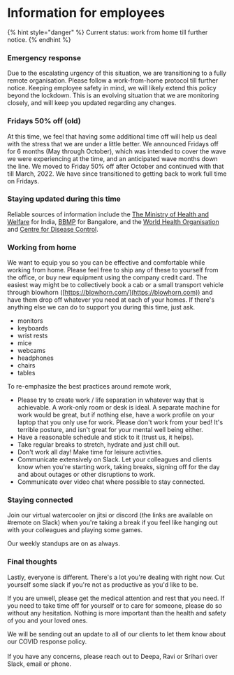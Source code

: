 # Information for employees

{% hint style="danger" %}
Current status: work from home till further notice.
{% endhint %}

### **Emergency response**

Due to the escalating urgency of this situation, we are transitioning to a fully remote organisation. Please follow a work-from-home protocol till further notice. Keeping employee safety in mind, we will likely extend this policy beyond the lockdown. This is an evolving situation that we are monitoring closely, and will keep you updated regarding any changes.

### Fridays 50% off (old)

At this time, we feel that having some additional time off will help us deal with the stress that we are under a little better. We announced Fridays off for 6 months (May through October), which was intended to cover the wave we were experiencing at the time, and an anticipated wave months down the line. We moved to Friday 50% off after October and continued with that till March, 2022. We have since transitioned to getting back to work full time on Fridays.

### **Staying updated during this time**

Reliable sources of information include the [The Ministry of Health and Welfare](https://www.mohfw.gov.in) for India, [BBMP](http://bbmp.gov.in/covid-19) for Bangalore, and the [World Health Organisation](https://www.who.int/emergencies/diseases/novel-coronavirus-2019) and [Centre for Disease Control](https://www.cdc.gov/coronavirus/2019-ncov/prevent-getting-sick/how-covid-spreads.html).

### **Working from home**

We want to equip you so you can be effective and comfortable while working from home. Please feel free to ship any of these to yourself from the office, or buy new equipment using the company credit card. The easiest way might be to collectively book a cab or a small transport vehicle through blowhorn ([https://blowhorn.com/](https://blowhorn.com)) and have them drop off whatever you need at each of your homes. If there's anything else we can do to support you during this time, just ask.

* monitors
* keyboards
* wrist rests
* mice
* webcams
* headphones
* chairs
* tables

To re-emphasize the best practices around remote work,

* Please try to create work / life separation in whatever way that is achievable. A work-only room or desk is ideal. A separate machine for work would be great, but if nothing else, have a work profile on your laptop that you only use for work. Please don't work from your bed! It's terrible posture, and isn't great for your mental well being either.
* Have a reasonable schedule and stick to it (trust us, it helps).
* Take regular breaks to stretch, hydrate and just chill out.
* Don't work all day! Make time for leisure activities.
* Communicate extensively on Slack. Let your colleagues and clients know when you're starting work, taking breaks, signing off for the day and about outages or other disruptions to work.
* Communicate over video chat where possible to stay connected.

### **Staying connected**

Join our virtual watercooler on jitsi or discord (the links are available on #remote on Slack) when you're taking a break if you feel like hanging out with your colleagues and playing some games.

Our weekly standups are on as always.

### **Final thoughts**

Lastly, everyone is different. There's a lot you're dealing with right now. Cut yourself some slack if you're not as productive as you'd like to be.&#x20;

If you are unwell, please get the medical attention and rest that you need. If you need to take time off for yourself or to care for someone, please do so without any hesitation. Nothing is more important than the health and safety of you and your loved ones.

We will be sending out an update to all of our clients to let them know about our COVID response policy.\
\
If you have any concerns, please reach out to Deepa, Ravi or Srihari over Slack, email or phone.







